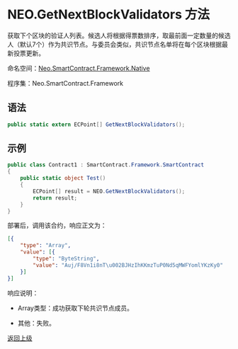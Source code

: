# NEO.GetNextBlockValidators 方法

获取下个区块的验证人列表。候选人将根据得票数排序，取最前面一定数量的候选人（默认7个）作为共识节点。与委员会类似，共识节点名单将在每个区块根据最新投票更新。

命名空间：[Neo.SmartContract.Framework.Native](../../native.md)

程序集：Neo.SmartContract.Framework

## 语法

```c#
public static extern ECPoint[] GetNextBlockValidators();
```

## 示例

```c#
public class Contract1 : SmartContract.Framework.SmartContract
{
    public static object Test()
    {
        ECPoint[] result = NEO.GetNextBlockValidators();
        return result;
    }
}
```
部署后，调用该合约，响应正文为：

```json
[{
	"type": "Array",
	"value": [{
		"type": "ByteString",
		"value": "Auj/F8Vn1i8nT\u002BJHzIhKKmzTuP0Nd5qMWFYomlYKzKy0"
	}]
}]
```

响应说明：

- Array类型：成功获取下轮共识节点成员。

- 其他：失败。

[返回上级](../Neo.md)